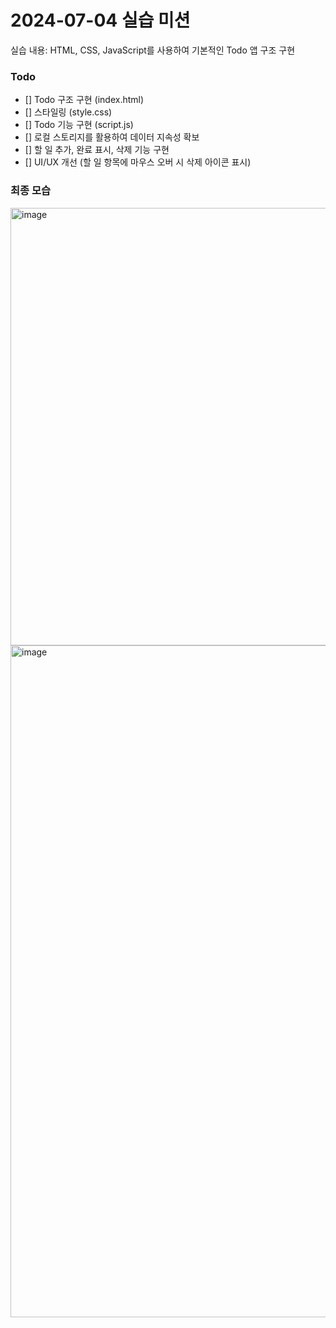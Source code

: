 # 2024-07-04 실습 미션

실습 내용: HTML, CSS, JavaScript를 사용하여 기본적인 Todo 앱 구조 구현

### Todo

- [] Todo 구조 구현 (index.html)
- [] 스타일링 (style.css)
- [] Todo 기능 구현 (script.js)
- [] 로컬 스토리지를 활용하여 데이터 지속성 확보
- [] 할 일 추가, 완료 표시, 삭제 기능 구현
- [] UI/UX 개선 (할 일 항목에 마우스 오버 시 삭제 아이콘 표시)

### 최종 모습

<img width="700" alt="image" src="https://github.com/kakaotech-bootcamp-11/personal_mission/assets/79521972/183c388e-4020-4405-b205-0fae00af5e93">

<img width="1075" alt="image" src="https://github.com/kakaotech-bootcamp-11/personal_mission/assets/79521972/9dd43784-03cf-4087-8083-0937f9a7c421">
